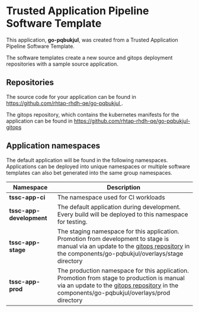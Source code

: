 # Trusted Application Pipeline Software Template

This application, **go-pqbukjul**, was created from a Trusted Application Pipeline Software Template.

The software templates create a new source and gitops deployment repositories with a sample source application. 

## Repositories

The source code for your application can be found in [https://github.com/rhtap-rhdh-qe/go-pqbukjul ](https://github.com/rhtap-rhdh-qe/go-pqbukjul ).
 
The gitops repository, which contains the kubernetes manifests for the application can be found in 
[https://github.com/rhtap-rhdh-qe/go-pqbukjul-gitops ](https://github.com/rhtap-rhdh-qe/go-pqbukjul-gitops ) 

## Application namespaces 

The default application will be found in the following namespaces. Applications can be deployed into unique namespaces or multiple software templates can also bet generated into the same group namespaces.  

|  Namespace   |  Description   |  
| -------- | -------- |
| **tssc-app-ci** | The namespace used for CI workloads |
| **tssc-app-development** | The default application during development. Every build will be deployed to this namespace for testing. |
| **tssc-app-stage** | The staging namespace for this application. Promotion from development to stage is manual via an update to the [gitops repository](https://github.com/rhtap-rhdh-qe/go-pqbukjul-gitops ) in the components/go-pqbukjul/overlays/stage directory |
| **tssc-app-prod** | The production namespace for this application. Promotion from stage to production is manual via an update to the [gitops repository](https://github.com/rhtap-rhdh-qe/go-pqbukjul-gitops ) in the components/go-pqbukjul/overlays/prod directory |